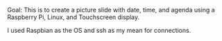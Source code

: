 Goal: This is to create a picture slide with date, time, and agenda using a Raspberry Pi, Linux, and Touchscreen display. 

I used Raspbian as the OS and ssh as my mean for connections. 

